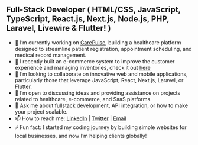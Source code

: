 ## Full-Stack Developer ( HTML/CSS, JavaScript, TypeScript, React.js, Next.js, Node.js, PHP, Laravel, Livewire & Flutter! )

- 🔭 I’m currently working on [CarePulse](https://carepulse-hms-gilt.vercel.app/), building a healthcare platform designed to streamline patient registration, appointment scheduling, and medical record management.
- 🌱 I recently built an e-commerce system to improve the customer experience and managing inventories, check it out [here](https://github.com/Erick-dev98/Ecommerce-Platfrom_mern-stack)
- 👯 I’m looking to collaborate on innovative web and mobile applications, particularly those that leverage JavaScript, React, Next.js, Laravel, or Flutter.
- 🤔 I’m open to discussing ideas and providing assistance on projects related to healthcare, e-commerce, and SaaS platforms.
- 💬 Ask me about fullstack development, API integration, or how to make your project scalable.
- 📫 How to reach me: [LinkedIn](https://www.linkedin.com/in/erick-mutua-47000929a/) | [Twitter](https://x.com/ErickMutua_dev) | [Email](mailto:emutua680@gmail.com)
- ⚡ Fun fact: I started my coding journey by building simple websites for local businesses, and now I’m helping clients globally!


<!--
**Erick-dev98/Erick-dev98** is a ✨ _special_ ✨ repository because its `README.md` (this file) appears on your GitHub profile.

Here are some ideas to get you started:

- 🔭 I’m currently working on ...
- 🌱 I’m currently learning ...
- 👯 I’m looking to collaborate on ...
- 🤔 I’m looking for help with ...
- 💬 Ask me about ...
- 📫 How to reach me: ...
- 😄 Pronouns: ...
- ⚡ Fun fact: ...
-->
